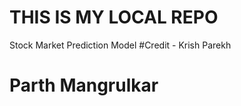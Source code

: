 # THIS IS MY LOCAL REPO
Stock Market Prediction Model
#Credit - Krish Parekh
#         Parth Mangrulkar
